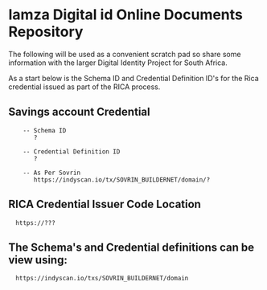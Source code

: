 # Iamza Digital id Online Documents Repository

The following will be used as a convenient scratch pad so share some information with the larger Digital Identity Project for South Africa.

As a start below is the  Schema ID and Credential Definition ID's for the Rica credential issued as part of the RICA process.


   ## Savings account Credential

        -- Schema ID
           ?

        -- Credential Definition ID
           ?

        -- As Per Sovrin
           https://indyscan.io/tx/SOVRIN_BUILDERNET/domain/?


   ## RICA Credential Issuer Code Location
      
      https://???

   ## The Schema's and Credential definitions can be view using:
	  https://indyscan.io/txs/SOVRIN_BUILDERNET/domain